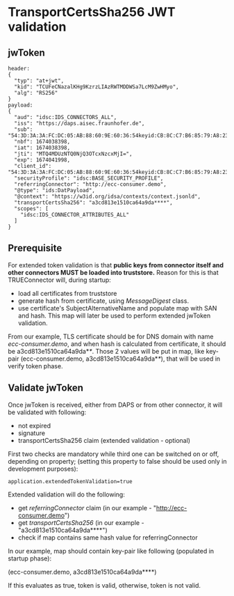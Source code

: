 # TransportCertsSha256 JWT validation


## jwToken

```
header:
{
  "typ": "at+jwt",
  "kid": "TCUFeCNazalKHg9KzrzLIAzRWTMDDWSa7LcM9ZwHMyo",
  "alg": "RS256"
}
payload:
{
  "aud": "idsc:IDS_CONNECTORS_ALL",
  "iss": "https://daps.aisec.fraunhofer.de",
  "sub": "54:3D:3A:3A:FC:DC:05:AB:88:60:9E:60:36:54keyid:CB:8C:C7:B6:85:79:A8:23:A6:CB:15:AB:17:50",
  "nbf": 1674038398,
  "iat": 1674038398,
  "jti": "MTQ4MDUzNTQ0NjQ3OTcxNzcxMjI=",
  "exp": 1674041998,
  "client_id": "54:3D:3A:3A:FC:DC:05:AB:88:60:9E:60:36:54keyid:CB:8C:C7:B6:85:79:A8:23:A6:CB:15:AB:17:50",
  "securityProfile": "idsc:BASE_SECURITY_PROFILE",
  "referringConnector": "http://ecc-consumer.demo",
  "@type": "ids:DatPayload",
  "@context": "https://w3id.org/idsa/contexts/context.jsonld",
  "transportCertsSha256": "a3cd813e1510ca64a9da****",
  "scopes": [
    "idsc:IDS_CONNECTOR_ATTRIBUTES_ALL"
  ]
}
```

## Prerequisite 
For extended token validation is that **public keys from connector itself and other connectors MUST be loaded into truststore.** Reason for this is that TRUEConnector will, during startup:
 - load all certificates from truststore
 - generate hash from certificate, using *MessageDigest* class.
 - use certificate's SubjectAlternativeName and populate map with SAN and hash. This map will later be used to perform extended jwToken validation.
 
From our example, TLS certificate should be for DNS domain with name *ecc-consumer.demo*, and when hash is calculated from certificate, it should be a3cd813e1510ca64a9da\**\**. Those 2 values will be put in map, like key-pair (ecc-consumer.demo, a3cd813e1510ca64a9da\**\**), that will be used in verify token phase.
 
## Validate jwToken

Once jwToken is received, either from DAPS or from other connector, it will be validated with following:

 - not expired
 - signature
 - transportCertsSha256 claim (extended validation - optional)
 
First two checks are mandatory while third one can be switched on or off, depending on property;
(setting this property to false should be used only in development purposes):
 
```
application.extendedTokenValidation=true
```

 
Extended validation will do the following:
 - get *referringConnector* claim (in our example - "http://ecc-consumer.demo")
 - get *transportCertsSha256* (in our example - "a3cd813e1510ca64a9da****")
 - check if map contains same hash value for referringConnector
 
 In our example, map should contain key-pair like following (populated in startup phase):
 
 (ecc-consumer.demo, a3cd813e1510ca64a9da****)
 
 If this evaluates as true, token is valid, otherwise, token is not valid.
 

